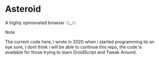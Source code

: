 # Asteroid
A highly opinionated browser ⚆_⚆

> [!NOTE]
> The current code here, i wrote in 2020 when i started programming its an eye sore,
> I dont think i will be able to continue this repo, the code is available for
> those trying to learn DroidScript and Tweak Around.
